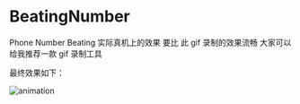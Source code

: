 # BeatingNumber
Phone Number Beating 
实际真机上的效果 要比 此 gif 录制的效果流畅 大家可以给我推荐一款 gif 录制工具


最终效果如下：


![animation](https://s3.amazonaws.com/f.cl.ly/items/1h082p1R2F302f1e3g3P/beatingnumber.gif?v=6590f0fa)
